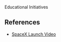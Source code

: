 Educational Initiatives


## References
- [SpaceX Launch Video](https://youtu.be/9H8puVq2oi0?si=-aiHeAYEBpwCzHyG )
